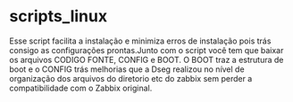# scripts_linux

Esse script facilita a instalação e minimiza erros de instalação pois trás consigo as configurações prontas.Junto com o script você tem que baixar os arquivos CODIGO FONTE, CONFIG e BOOT. O BOOT traz a estrutura de boot e o CONFIG trás melhorias que a Dseg realizou no nível de organização dos arquivos do diretorio etc do zabbix sem perder a compatibilidade com o Zabbix original.
